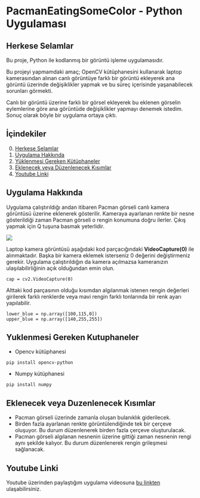 # PacmanEatingSomeColor - Python Uygulaması

## Herkese Selamlar

Bu proje, Python ile kodlanmış bir görüntü işleme uygulamasıdır. 

Bu projeyi yapmamdaki amaç; OpenCV kütüphanesini kullanarak laptop kamerasından alınan canlı görüntüye farklı bir görüntü ekleyerek ana görüntü üzerinde değişiklikler yapmak ve bu süreç içerisinde yaşanabilecek sorunları görmekti.

Canlı bir görüntü üzerine farklı bir görsel ekleyerek bu eklenen görselin eylemlerine göre ana görüntüde değişiklikler yapmayı denemek istedim. Sonuç olarak böyle bir uygulama ortaya çıktı.

## İçindekiler

0. [Herkese Selamlar](#herkese-selamlar)
1. [Uygulama Hakkında](#uygulama-hakkında)
2. [Yüklenmesi Gereken Kütüphaneler](#yuklenmesi-gereken-kutuphaneler)
3. [Eklenecek veya Düzenlenecek Kısımlar](#eklenecek-veya-duzenlenecek-kısımlar)
4. [Youtube Linki](#youtube-linki)

## Uygulama Hakkında

Uygulama çalıştırıldığı andan itibaren Pacman görseli canlı kamera görüntüsü üzerine eklenerek gösterilir. Kameraya ayarlanan renkte bir nesne gösterildiği zaman Pacman görseli o rengin konumuna doğru ilerler. Çıkış yapmak için Q tuşuna basmak yeterlidir.

![](./examples/image.gif)

Laptop kamera görüntüsü aşağıdaki kod parçacığındaki **VideoCapture(0)** ile alınmaktadır. Başka bir kamera eklemek isterseniz 0 değerini değiştirmeniz gerekir. Uygulama çalıştırıldığın da kamera açılmazsa kameranızın ulaşılabilirliğinin açık olduğundan emin olun.

```
cap = cv2.VideoCapture(0)

```
Alttaki kod parçasının olduğu kısımdan algılanmak istenen rengin değerleri girilerek farklı renklerde veya mavi rengin farklı tonlarında bir renk ayarı yapılabilir.

```
lower_blue = np.array([100,115,0])
upper_blue = np.array([140,255,255])

```


## Yuklenmesi Gereken Kutuphaneler

- Opencv kütüphanesi

```
pip install opencv-python

```
- Numpy kütüphanesi

```
pip install numpy

```

## Eklenecek veya Duzenlenecek Kısımlar

- Pacman görseli üzerinde zamanla oluşan bulanıklık giderilecek.
- Birden fazla ayarlanan renkte görüntülendiğinde tek bir çerçeve oluşuyor. Bu durum düzenlenerek birden fazla çerçeve oluşturulacak.
- Pacman görseli algılanan nesnenin üzerine gittiği zaman nesnenin rengi aynı şekilde kalıyor. Bu durum düzenlenerek rengin grileşmesi sağlanacak.

## Youtube Linki

Youtube üzerinden paylaştığım uygulama videosuna [bu linkten](https://youtu.be/tYKFwauHWc4) ulaşabilirsiniz.

